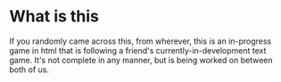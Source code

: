 # What is this

If you randomly came across this, from wherever, this is an in-progress game in html that is following a friend's currently-in-development text game. It's not complete in any manner, but is being worked on between both of us.
